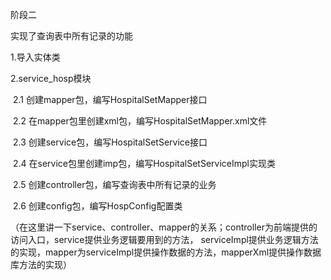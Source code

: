 阶段二

实现了查询表中所有记录的功能



1.导入实体类



2.service_hosp模块

​	2.1 创建mapper包，编写HospitalSetMapper接口

​	2.2 在mapper包里创建xml包，编写HospitalSetMapper.xml文件

​	2.3 创建service包，编写HospitalSetService接口

​	2.4 在service包里创建imp包，编写HospitalSetServiceImpl实现类

​	2.5 创建controller包，编写查询表中所有记录的业务

​	2.6 创建config包，编写HospConfig配置类



（在这里讲一下service、controller、mapper的关系；controller为前端提供的访问入口，service提供业务逻辑要用到的方法，
serviceImpl提供业务逻辑方法的实现，mapper为serviceImpl提供操作数据的方法，mapperXml提供操作数据库方法的实现）
